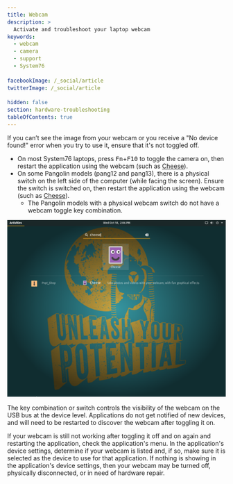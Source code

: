 ```yaml
---
title: Webcam
description: >
  Activate and troubleshoot your laptop webcam
keywords:
  - webcam
  - camera
  - support
  - System76

facebookImage: /_social/article
twitterImage: /_social/article

hidden: false
section: hardware-troubleshooting
tableOfContents: true
---
```


If you can’t see the image from your webcam or you receive a "No device found!" error when you try to use it, ensure that it's not toggled off.

- On most System76 laptops, press <kbd>Fn</kbd>+<kbd>F10</kbd> to toggle the camera on, then restart the application using the webcam (such as <u>Cheese</u>).
- On some Pangolin models (pang12 and pang13), there is a physical switch on the left side of the computer (while facing the screen). Ensure the switch is switched on, then restart the application using the webcam (such as <u>Cheese</u>).
  - The Pangolin models with a physical webcam switch do not have a webcam toggle key combination.

![Cheese](/images/webcam/cheese.png)

The key combination or switch controls the visibility of the webcam on the USB bus at the device level. Applications do not get notified of new devices, and will need to be restarted to discover the webcam after toggling it on.

If your webcam is still not working after toggling it off and on again and restarting the application, check the application's menu. In the application's device settings, determine if your webcam is listed and, if so, make sure it is selected as the device to use for that application. If nothing is showing in the application's device settings, then your webcam may be turned off, physically disconnected, or in need of hardware repair.
